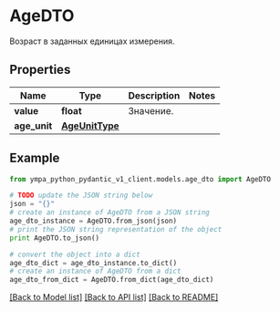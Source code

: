 # AgeDTO

Возраст в заданных единицах измерения.

## Properties
Name | Type | Description | Notes
------------ | ------------- | ------------- | -------------
**value** | **float** | Значение.  | 
**age_unit** | [**AgeUnitType**](AgeUnitType.md) |  | 

## Example

```python
from ympa_python_pydantic_v1_client.models.age_dto import AgeDTO

# TODO update the JSON string below
json = "{}"
# create an instance of AgeDTO from a JSON string
age_dto_instance = AgeDTO.from_json(json)
# print the JSON string representation of the object
print AgeDTO.to_json()

# convert the object into a dict
age_dto_dict = age_dto_instance.to_dict()
# create an instance of AgeDTO from a dict
age_dto_from_dict = AgeDTO.from_dict(age_dto_dict)
```
[[Back to Model list]](../README.md#documentation-for-models) [[Back to API list]](../README.md#documentation-for-api-endpoints) [[Back to README]](../README.md)


